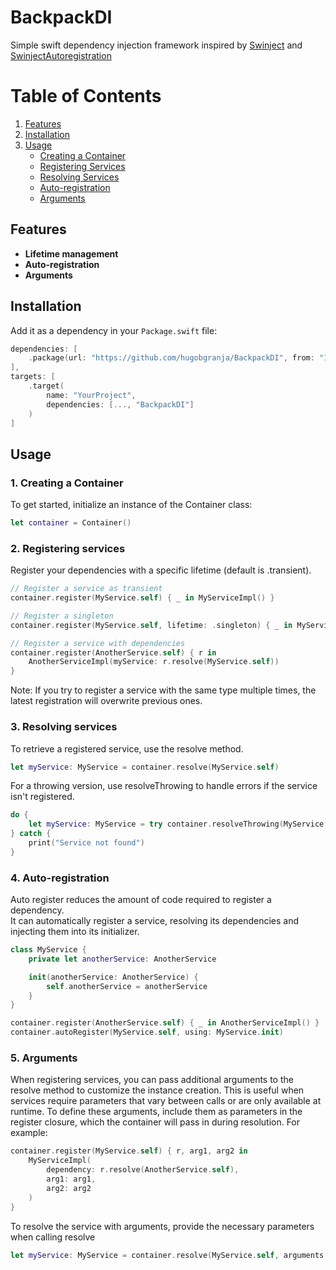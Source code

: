 # BackpackDI
Simple swift dependency injection framework inspired by [Swinject](https://github.com/Swinject/Swinject) and [SwinjectAutoregistration](https://github.com/Swinject/SwinjectAutoregistration)

# Table of Contents
1. [Features](#features)
2. [Installation](#installation)
3. [Usage](#usage)
   - [Creating a Container](#1-creating-a-container)
   - [Registering Services](#2-registering-services)
   - [Resolving Services](#3-resolving-services)
   - [Auto-registration](#4-auto-registration)
   - [Arguments](#5-arguments)

## Features
- **Lifetime management**
- **Auto-registration**
- **Arguments**

## Installation
Add it as a dependency in your `Package.swift` file:

```swift
dependencies: [
    .package(url: "https://github.com/hugobgranja/BackpackDI", from: "1.0.0")
],
targets: [
    .target(
        name: "YourProject",
        dependencies: [..., "BackpackDI"]
    )
]
```

## Usage
### 1. Creating a Container  
To get started, initialize an instance of the Container class:
```swift
let container = Container()
```

### 2. Registering services
Register your dependencies with a specific lifetime (default is .transient).

```swift
// Register a service as transient
container.register(MyService.self) { _ in MyServiceImpl() }

// Register a singleton
container.register(MyService.self, lifetime: .singleton) { _ in MyServiceImpl() }

// Register a service with dependencies
container.register(AnotherService.self) { r in 
    AnotherServiceImpl(myService: r.resolve(MyService.self))
}
```

Note: If you try to register a service with the same type multiple times, the latest registration will overwrite previous ones.

### 3. Resolving services
To retrieve a registered service, use the resolve method.
```swift
let myService: MyService = container.resolve(MyService.self)
````

For a throwing version, use resolveThrowing to handle errors if the service isn't registered.

```swift
do {
    let myService: MyService = try container.resolveThrowing(MyService.self)
} catch {
    print("Service not found")
}
```

### 4. Auto-registration
Auto register reduces the amount of code required to register a dependency.  
 It can automatically register a service, resolving its dependencies and injecting them into its initializer.

```swift
class MyService {
    private let anotherService: AnotherService

    init(anotherService: AnotherService) {
        self.anotherService = anotherService
    }
}

container.register(AnotherService.self) { _ in AnotherServiceImpl() }
container.autoRegister(MyService.self, using: MyService.init)
```

### 5. Arguments
When registering services, you can pass additional arguments to the resolve method to customize the instance creation. This is useful when services require parameters that vary between calls or are only available at runtime. To define these arguments, include them as parameters in the register closure, which the container will pass in during resolution. For example:

```swift
container.register(MyService.self) { r, arg1, arg2 in
    MyServiceImpl(
        dependency: r.resolve(AnotherService.self),
        arg1: arg1,
        arg2: arg2
    )
}
```

To resolve the service with arguments, provide the necessary parameters when calling resolve
```swift
let myService: MyService = container.resolve(MyService.self, arguments: "Argument1", 42)
```